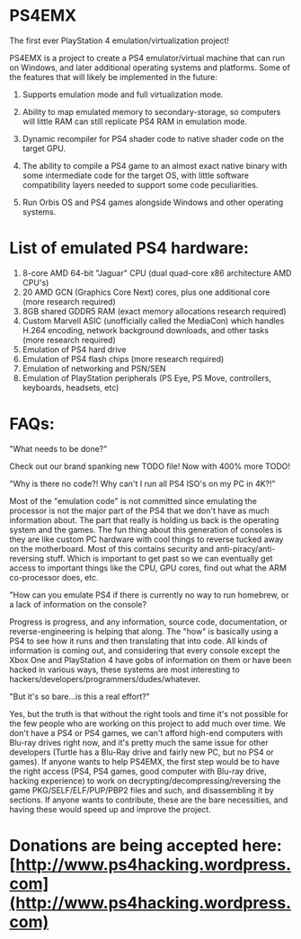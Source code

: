 PS4EMX
======

The first ever PlayStation 4 emulation/virtualization project!

PS4EMX is a project to create a PS4 emulator/virtual machine that can run on Windows, and later additional operating systems and platforms. Some of the features that will likely be implemented in the future:

1. Supports emulation mode and full virtualization mode.

2. Ability to map emulated memory to secondary-storage, so computers will little RAM can still replicate PS4 RAM in emulation mode.

3. Dynamic recompiler for PS4 shader code to native shader code on the target GPU.

4. The ability to compile a PS4 game to an almost exact native binary with some intermediate code for the target OS, with little software compatibility layers needed to support some code peculiarities.

5. Run Orbis OS and PS4 games alongside Windows and other operating systems.

List of emulated PS4 hardware:
======

1. 8-core AMD 64-bit "Jaguar" CPU (dual quad-core x86 architecture AMD CPU's)
2. 20 AMD GCN (Graphics Core Next) cores, plus one additional core (more research required)
3. 8GB shared GDDR5 RAM (exact memory allocations research required)
4. Custom Marvell ASIC (unofficially called the MediaCon) which handles H.264 encoding, network background downloads, and other tasks (more research required)
5. Emulation of PS4 hard drive
6. Emulation of PS4 flash chips (more research required)
7. Emulation of networking and PSN/SEN
8. Emulation of PlayStation peripherals (PS Eye, PS Move, controllers, keyboards, headsets, etc)

FAQs:
======

"What needs to be done?"

Check out our brand spanking new TODO file! Now with 400% more TODO!

"Why is there no code?! Why can't I run all PS4 ISO's on my PC in 4K?!"

Most of the "emulation code" is not committed since emulating the processor is not the major part of the PS4 that we don't have as much information about. The part that really is holding us back is the operating system and the games. The fun thing about this generation of consoles is they are like custom PC hardware with cool things to reverse tucked away on the motherboard. Most of this contains security and anti-piracy/anti-reversing stuff. Which is important to get past so we can eventually get access to important things like the CPU, GPU cores, find out what the ARM co-processor does, etc.

"How can you emulate PS4 if there is currently no way to run homebrew, or a lack of information on the console?

Progress is progress, and any information, source code, documentation, or reverse-engineering is helping that along. The "how" is basically using a PS4 to see how it runs and then translating that into code. All kinds of information is coming out, and considering that every console except the Xbox One and PlayStation 4 have gobs of information on them or have been hacked in various ways, these systems are most interesting to hackers/developers/programmers/dudes/whatever.

"But it's so bare...is this a real effort?"

Yes, but the truth is that without the right tools and time it's not possible for the few people who are working on this project to add much over time. We don't have a PS4 or PS4 games, we can't afford high-end computers with Blu-ray drives right now, and it's pretty much the same issue for other developers (Turtle has a Blu-Ray drive and fairly new PC, but no PS4 or games). If anyone wants to help PS4EMX, the first step would be to have the right access (PS4, PS4 games, good computer with Blu-ray drive, hacking experience) to work on decrypting/decompressing/reversing the game PKG/SELF/ELF/PUP/PBP2 files and such, and disassembling it by sections. If anyone wants to contribute, these are the bare necessities, and having these would speed up and improve the project.

Donations are being accepted here: [http://www.ps4hacking.wordpress.com](http://www.ps4hacking.wordpress.com)
=